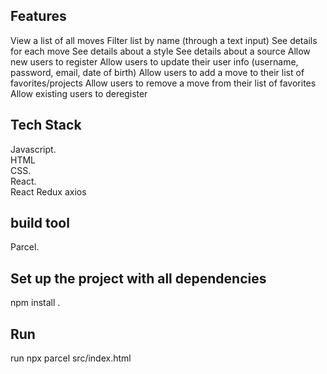 ## Features
View a list of all moves
Filter list by name (through a text input)
See details for each move
See details about a style
See details about a source
Allow new users to register
Allow users to update their user info (username, password, email, date of birth)
Allow users to add a move to their list of favorites/projects
Allow users to remove a move from their list of favorites
Allow existing users to deregister
## Tech Stack
Javascript.    
HTML    
CSS.    
React.     
React Redux 
axios 
## build tool
Parcel.    

## Set up the project with all dependencies
npm install .

## Run
run npx parcel src/index.html 
